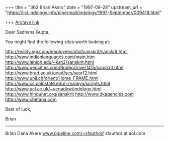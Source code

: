 +++
title = "362 Brian Akers"
date = "1997-09-28"
upstream_url = "https://list.indology.info/pipermail/indology/1997-September/009418.html"

+++
[Archive link](https://list.indology.info/pipermail/indology/1997-September/009418.html)

Dear Sadhana Gupta,

You might find the following sites worth looking at:

http://reality.sgi.com/employees/atul/sanskrit/sanskrit.html
http://www.indianlanguages.com/main.htm
http://www.lehigh.edu/~ksn2/sanskrit.html
http://www.geocities.com/RodeoDrive/1415/sanskrit.html
http://www.brad.ac.uk/acad/ses/sasrf2.html
http://www.unil.ch/orient/Home_FRAME.html
http://www.cs.colostate.edu/~malaiya/scripts.html
http://www.ucl.ac.uk/~ucgadkw/indology.html
http://www.hindunet.org/sanskrit
http://www.dkagencies.com
http://www.chetana.com

Best of luck,

Brian

--------------------
Brian Dana Akers
www.pipeline.com/~sfauthor/
sfauthor at aol.com



